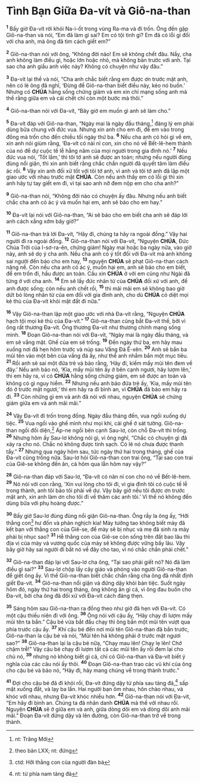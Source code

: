 # Tình Bạn Giữa Đa-vít và Giô-na-than
<sup><b>1</b></sup> Bấy giờ Đa-vít rời khỏi Na-i-ốt trong vùng Ra-ma và đi trốn. Ông đến gặp Giô-na-than và nói, “Em đã làm gì sai? Em có tội tình gì? Em đã có lỗi gì đối với cha anh, mà ông đã tìm cách giết em?”

<sup><b>2</b></sup> Giô-na-than nói với ông, “Không đời nào! Em sẽ không chết đâu. Nầy, cha anh không làm điều gì, hoặc lớn hoặc nhỏ, mà không bàn trước với anh. Tại sao cha anh giấu anh việc này? Không có chuyện như vậy đâu.”

<sup><b>3</b></sup> Đa-vít lại thề và nói, “Cha anh chắc biết rằng em được ơn trước mặt anh, nên có lẽ ông đã nghĩ, ‘Đừng để Giô-na-than biết điều này, kẻo nó buồn.’ Nhưng có **CHÚA** hằng sống chứng giám và em xin chỉ mạng sống anh mà thề rằng giữa em và cái chết chỉ còn một bước mà thôi.”

<sup><b>4</b></sup> Giô-na-than nói với Đa-vít, “Bây giờ em muốn gì anh sẽ làm cho.”

<sup><b>5</b></sup> Đa-vít đáp với Giô-na-than, “Ngày mai là ngày đầu tháng,[^1] đáng lý em phải dùng bữa chung với đức vua. Nhưng xin anh cho em đi, để em vào trong đồng mà trốn cho đến chiều tối ngày thứ ba. <sup><b>6</b></sup> Nếu cha anh có hỏi gì về em, xin anh nói giùm rằng, ‘Đa-vít có nài nỉ con, xin cho nó về Bết-lê-hem thành của nó để dự cuộc tế lễ hằng năm của mọi người trong gia đình nó.’ <sup><b>7</b></sup> Nếu đức vua nói, ‘Tốt lắm,’ thì tôi tớ anh sẽ được an toàn; nhưng nếu người đùng đùng nổi giận, thì xin anh biết rằng chắc chắn người đã quyết tâm làm điều ác rồi. <sup><b>8</b></sup> Vậy xin anh đối xử tốt với tôi tớ anh, vì anh và tôi tớ anh đã lập một giao ước với nhau trước mặt **CHÚA**. Còn nếu anh thấy em có lỗi gì thì xin anh hãy tự tay giết em đi, vì tại sao anh nỡ đem nộp em cho cha anh?”

<sup><b>9</b></sup> Giô-na-than nói, “Không đời nào có chuyện ấy đâu. Nhưng nếu anh biết chắc cha anh có ác ý và muốn hại em, anh sẽ báo cho em hay.”

<sup><b>10</b></sup> Đa-vít lại nói với Giô-na-than, “Ai sẽ báo cho em biết cha anh sẽ đáp lời anh cách xẳng xớm bây giờ?”

<sup><b>11</b></sup> Giô-na-than trả lời Đa-vít, “Hãy đi, chúng ta hãy ra ngoài đồng.” Vậy hai người đi ra ngoài đồng. <sup><b>12</b></sup> Giô-na-than nói với Đa-vít, “Nguyện **CHÚA**, Đức Chúa Trời của I-sơ-ra-ên, chứng giám! Ngày mai hoặc ba ngày nữa, vào giờ này, anh sẽ dọ ý cha anh. Nếu cha anh có ý tốt đối với Đa-vít mà anh không sai người đến báo cho em hay, <sup><b>13</b></sup> nguyện **CHÚA** sẽ phạt Giô-na-than cách nặng nề. Còn nếu cha anh có ác ý, muốn hại em, anh sẽ báo cho em biết, để em trốn đi, hầu được an toàn. Cầu xin **CHÚA** ở với em cũng như Ngài đã từng ở với cha anh. <sup><b>14</b></sup> Em sẽ lấy đức nhân từ của **CHÚA** đối xử với anh, để anh được sống; còn nếu anh chết rồi, <sup><b>15</b></sup> thì mãi mãi em sẽ không bao giờ dứt bỏ lòng nhân từ của em đối với gia đình anh, cho dù **CHÚA** có diệt mọi kẻ thù của Đa-vít khỏi mặt đất đi nữa.”

<sup><b>16</b></sup> Vậy Giô-na-than lập một giao ước với nhà Đa-vít rằng, “Nguyện **CHÚA** hạch tội mọi kẻ thù của Đa-vít.” <sup><b>17</b></sup> Giô-na-than cũng bắt Đa-vít thề, bởi vì ông rất thương Đa-vít. Ông thương Đa-vít như thương chính mạng sống mình. <sup><b>18</b></sup> Đoạn Giô-na-than nói với Đa-vít, “Ngày mai là ngày đầu tháng, và em sẽ vắng mặt. Ghế của em sẽ trống. <sup><b>19</b></sup> Đến ngày thứ ba, em hãy mau xuống nơi đã hẹn hôm trước và núp sau Vầng Đá Ê-xên. <sup><b>20</b></sup> Anh sẽ bắn ba mũi tên vào một bên của vầng đá ấy, như thể anh nhắm bắn một mục tiêu. <sup><b>21</b></sup> Rồi anh sẽ sai một đứa trẻ và bảo rằng, ‘Hãy đi, kiếm mấy mũi tên đem về đây.’ Nếu anh bảo nó, ‘Kìa, mấy mũi tên ấy ở bên cạnh ngươi, hãy lượm lên,’ thì em hãy ra, vì có **CHÚA** hằng sống chứng giám, em sẽ được an toàn và không có gì nguy hiểm. <sup><b>22</b></sup> Nhưng nếu anh bảo đứa trẻ ấy, ‘Kìa, mấy mũi tên đó ở trước mặt ngươi,’ thì em hãy ra đi bình an, vì **CHÚA** đã bảo em hãy ra đi. <sup><b>23</b></sup> Còn những gì em và anh đã nói với nhau, nguyện **CHÚA** sẽ chứng giám giữa em và anh mãi mãi.”

<sup><b>24</b></sup> Vậy Đa-vít đi trốn trong đồng. Ngày đầu tháng đến, vua ngồi xuống dự tiệc. <sup><b>25</b></sup> Vua ngồi vào ghế mình như mọi khi, cái ghế ở sát tường. Giô-na-than ngồi đối diện,[^2] Áp-ne ngồi bên cạnh Sau-lơ, còn chỗ Đa-vít thì trống. <sup><b>26</b></sup> Nhưng hôm ấy Sau-lơ không nói gì, vì ông nghĩ, “Chắc có chuyện gì đã xảy ra cho nó. Chắc nó không được tinh sạch. Có lẽ nó chưa được thanh tẩy.” <sup><b>27</b></sup> Nhưng qua ngày hôm sau, tức ngày thứ hai trong tháng, ghế của Đa-vít cũng trống nữa. Sau-lơ hỏi Giô-na-than con trai ông, “Tại sao con trai của Giê-se không đến ăn, cả hôm qua lẫn hôm nay vậy?”

<sup><b>28</b></sup> Giô-na-than đáp với Sau-lơ, “Đa-vít có năn nỉ con cho nó về Bết-lê-hem. <sup><b>29</b></sup> Nó nói với con rằng, ‘Xin vui lòng cho tôi đi, vì gia đình tôi có cuộc tế lễ trong thành, anh tôi bảo tôi phải về dự. Vậy bây giờ nếu tôi được ơn trước mặt anh, xin anh làm ơn cho tôi đi về thăm các anh tôi.’ Vì thế nó không đến dùng bữa với phụ hoàng được.”

<sup><b>30</b></sup> Bấy giờ Sau-lơ đùng đùng nổi giận Giô-na-than. Ông rầy la ông ấy, “Hỡi thằng con[^3] hư đốn và phản nghịch kia! Mày tưởng tao không biết mày đã kết bạn với thằng con của Giê-se, để mày sẽ bị nhục và mẹ đã sinh ra mày phải bị nhục sao? <sup><b>31</b></sup> Hễ thằng con của Giê-se còn sống trên đất bao lâu thì địa vị của mày và vương quốc của mày sẽ không được vững bấy lâu. Vậy bây giờ hãy sai người đi bắt nó về đây cho tao, vì nó chắc chắn phải chết.”

<sup><b>32</b></sup> Giô-na-than đáp lại với Sau-lơ cha ông, “Tại sao phải giết nó? Nó đã làm điều gì sai?” <sup><b>33</b></sup> Sau-lơ chộp lấy cây giáo và phóng vào người Giô-na-than để giết ông ấy. Vì thế Giô-na-than biết chắc chắn rằng cha ông đã nhất định giết Đa-vít. <sup><b>34</b></sup> Giô-na-than nổi giận và đứng dậy khỏi bàn tiệc. Suốt ngày hôm đó, ngày thứ hai trong tháng, ông không ăn gì cả, vì ông đau buồn cho Đa-vít, bởi cha ông đã đối xử với Đa-vít cách đáng thẹn.

<sup><b>35</b></sup> Sáng hôm sau Giô-na-than ra đồng theo như giờ đã hẹn với Đa-vít. Có một cậu thiếu niên đi với ông. <sup><b>36</b></sup> Ông nói với cậu ấy, “Hãy chạy đi lượm mấy mũi tên ta bắn.” Cậu bé vừa bắt đầu chạy thì ông bắn một mũi tên vượt qua phía trước cậu ấy. <sup><b>37</b></sup> Khi cậu bé đến nơi mũi tên Giô-na-than đã bắn trước, Giô-na-than la cậu bé và nói, “Mũi tên há không phải ở trước mặt ngươi sao?” <sup><b>38</b></sup> Giô-na-than lại la cậu bé nữa, “Chạy mau lên! Chạy lẹ lên! Chớ chậm trễ!” Vậy cậu bé chạy đi lượm tất cả các mũi tên ấy rồi đem lại cho chủ nó, <sup><b>39</b></sup> nhưng nó không biết gì cả, chỉ có Giô-na-than và Đa-vít biết ý nghĩa của các câu nói ấy thôi. <sup><b>40</b></sup> Đoạn Giô-na-than trao các vũ khí của ông cho cậu bé và bảo nó, “Hãy đi, hãy mang chúng về trong thành trước.”

<sup><b>41</b></sup> Đợi cho cậu bé đã đi khỏi rồi, Đa-vít đứng dậy từ phía sau tảng đá,[^4] sấp mặt xuống đất, và lạy ba lần. Hai người bạn ôm nhau, hôn chào nhau, và khóc với nhau, nhưng Đa-vít khóc nhiều hơn. <sup><b>42</b></sup> Giô-na-than nói với Đa-vít, “Em hãy đi bình an. Chúng ta đã nhân danh **CHÚA** mà thề với nhau rồi. Nguyện **CHÚA** sẽ ở giữa em và anh, giữa dòng dõi em và dòng dõi anh mãi mãi.” Đoạn Đa-vít đứng dậy và lên đường, còn Giô-na-than trở về trong thành.

[^1]: nt: Trăng Mới
[^2]: theo bản LXX; nt: đứng
[^3]: ctd: Hỡi thằng con của người đàn bà
[^4]: nt: từ phía nam tảng đá